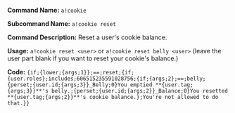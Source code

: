 **Command Name:** `a!cookie`

**Subcommand Name:** `a!cookie reset`

**Command Description:**
Reset a user's cookie balance.

**Usage:**
`a!cookie reset <user>` or `a!cookie reset belly <user>` (leave the user part blank if you want to reset your cookie's balance.)

**Code:**
```{if;{lower;{args;1}};==;reset;{if;{user.roles};includes;606515235591028756;{if;{args;2};==;belly;{perset;{user.id;{args;3}}_Belly;0}You emptied **{user.tag;{args;3}}**'s belly.;{perset;{user.id;{args;2}}_Balance;0}You resetted **{user.tag;{args;2}}**'s cookie balance.};You're not allowed to do that.}}```

